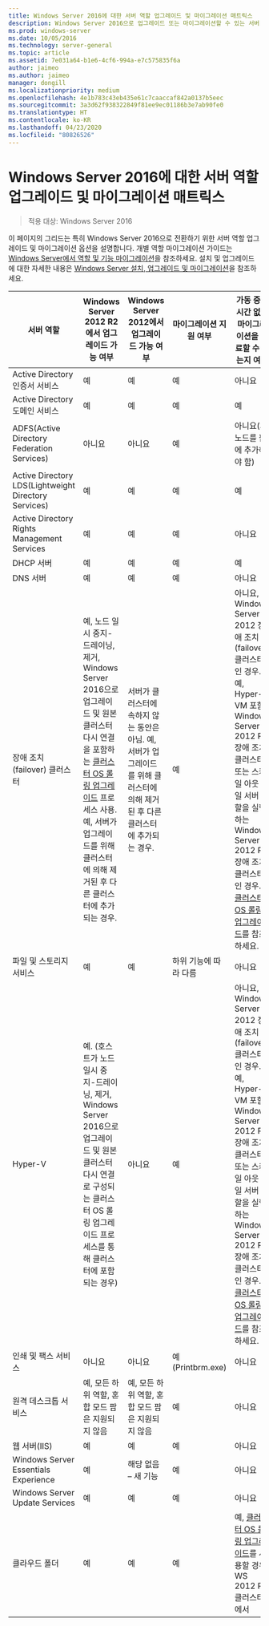 ```yaml
---
title: Windows Server 2016에 대한 서버 역할 업그레이드 및 마이그레이션 매트릭스
description: Windows Server 2016으로 업그레이드 또는 마이그레이션할 수 있는 서버 역할을 보여 줍니다.
ms.prod: windows-server
ms.date: 10/05/2016
ms.technology: server-general
ms.topic: article
ms.assetid: 7e031a64-b1e6-4cf6-994a-e7c575835f6a
author: jaimeo
ms.author: jaimeo
manager: dongill
ms.localizationpriority: medium
ms.openlocfilehash: 4e1b783c43eb435e61c7caaccaf842a0137b5eec
ms.sourcegitcommit: 3a3d62f938322849f81ee9ec01186b3e7ab90fe0
ms.translationtype: HT
ms.contentlocale: ko-KR
ms.lasthandoff: 04/23/2020
ms.locfileid: "80826526"
---
```

# <a name="server-role-upgrade-and-migration-matrix-for-windows-server-2016"></a>Windows Server 2016에 대한 서버 역할 업그레이드 및 마이그레이션 매트릭스

>적용 대상: Windows Server 2016

이 페이지의 그리드는 특히 Windows Server 2016으로 전환하기 위한 서버 역할 업그레이드 및 마이그레이션 옵션을 설명합니다. 개별 역할 마이그레이션 가이드는 [Windows Server에서 역할 및 기능 마이그레이션](https://docs.microsoft.com/windows-server/get-started/migrate-roles-and-features)을 참조하세요. 설치 및 업그레이드에 대한 자세한 내용은 [Windows Server 설치, 업그레이드 및 마이그레이션](https://docs.microsoft.com/windows-server/get-started/installation-and-upgrade)을 참조하세요.

|서버 역할|Windows Server 2012 R2에서 업그레이드 가능 여부|Windows Server 2012에서 업그레이드 가능 여부|마이그레이션 지원 여부|가동 중지 시간 없이 마이그레이션을 완료할 수 있는지 여부|  
|-------------------|----------|--------------|--------------|----------|  
|Active Directory 인증서 서비스|    예|    예|    예|    아니요|
|Active Directory 도메인 서비스|    예|    예|    예|    예|
|ADFS(Active Directory Federation Services)|    아니요|    아니요|    예|    아니요(새 노드를 팜에 추가해야 함)|
|Active Directory LDS(Lightweight Directory Services)|    예|    예|    예|    예|
|Active Directory Rights Management Services|    예|    예|    예|    아니요|
|DHCP 서버|    예|    예|    예|    예|
|DNS 서버|    예|    예|    예|    아니요|
|장애 조치(failover) 클러스터|예, 노드 일시 중지-드레이닝, 제거, Windows Server 2016으로 업그레이드 및 원본 클러스터 다시 연결을 포함하는 [클러스터 OS 롤링 업그레이드](https://technet.microsoft.com/windows-server-docs/failover-clustering/cluster-operating-system-rolling-upgrade) 프로세스 사용. 예, 서버가 업그레이드를 위해 클러스터에 의해 제거된 후 다른 클러스터에 추가되는 경우.|서버가 클러스터에 속하지 않는 동안은 아님. 예, 서버가 업그레이드를 위해 클러스터에 의해 제거된 후 다른 클러스터에 추가되는 경우.    |예|아니요, Windows Server 2012 장애 조치(failover) 클러스터인 경우. 예, Hyper-V VM 포함 Windows Server 2012 R2 장애 조치 클러스터 또는 스케일 아웃 파일 서버 역할을 실행하는 Windows Server 2012 R2 장애 조치 클러스터인 경우. [클러스터 OS 롤링 업그레이드](https://technet.microsoft.com/windows-server-docs/failover-clustering/cluster-operating-system-rolling-upgrade)를 참조하세요.|
|파일 및 스토리지 서비스|    예|    예|    하위 기능에 따라 다름|    아니요|
|Hyper-V| 예. (호스트가 노드 일시 중지-드레이닝, 제거, Windows Server 2016으로 업그레이드 및 원본 클러스터 다시 연결로 구성되는 클러스터 OS 롤링 업그레이드 프로세스를 통해 클러스터에 포함되는 경우)|  아니요|   예|  아니요, Windows Server 2012 장애 조치(failover) 클러스터인 경우. 예, Hyper-V VM 포함 Windows Server 2012 R2 장애 조치 클러스터 또는 스케일 아웃 파일 서버 역할을 실행하는 Windows Server 2012 R2 장애 조치 클러스터인 경우. [클러스터 OS 롤링 업그레이드](https://technet.microsoft.com/windows-server-docs/failover-clustering/cluster-operating-system-rolling-upgrade)를 참조하세요.| 
|인쇄 및 팩스 서비스|    아니요|    아니요|    예(Printbrm.exe)|    아니요|
|원격 데스크톱 서비스|    예, 모든 하위 역할, 혼합 모드 팜은 지원되지 않음|    예, 모든 하위 역할, 혼합 모드 팜은 지원되지 않음|    예|    아니요|
|웹 서버(IIS)|    예|    예|    예|    아니요|
|Windows Server Essentials Experience|    예|    해당 없음 – 새 기능|    예|    아니요|
|Windows Server Update Services|    예|    예|    예|    아니요|
|클라우드 폴더|    예|    예|    예|    예, [클러스터 OS 롤링 업그레이드](https://technet.microsoft.com/windows-server-docs/failover-clustering/cluster-operating-system-rolling-upgrade)를 사용할 경우 WS 2012 R2 클러스터에서|

